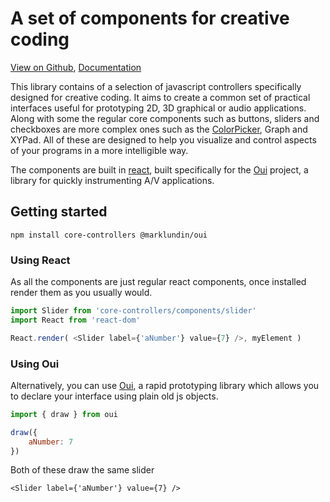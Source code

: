 # A set of components for creative coding

[View on Github](https://github.com/marklundin/core-controllers), [Documentation](http://mark-lundin.com/core-controllers/documentation)

This library contains of a selection of javascript controllers specifically
designed for creative coding. It aims to create a common set of practical
interfaces useful for prototyping 2D, 3D graphical or audio applications. Along
with some the regular core components such as buttons, sliders and checkboxes are
more complex ones such as the [ColorPicker](#ColorPicker), Graph and XYPad. All
of these are designed to help you visualize and control aspects of your
programs in a more intelligible way.

The components are built in [react](https://github.com/facebook/react), built
specifically for the [Oui](https://github.com/marklundin/oui) project, a library for quickly instrumenting
A/V applications.

## Getting started

`npm install core-controllers @marklundin/oui`

### Using React

As all the components are just regular react components, once installed render
them as you usually would.

```javascript
import Slider from 'core-controllers/components/slider'
import React from 'react-dom'

React.render( <Slider label={'aNumber'} value={7} />, myElement )
```

### Using Oui

Alternatively, you can use [Oui](https://github.com/marklundin/oui), a rapid prototyping
library which allows you to declare your interface using plain old js objects.

```javascript
import { draw } from oui

draw({
    aNumber: 7
})
```

Both of these draw the same slider


```
<Slider label={'aNumber'} value={7} />
```
